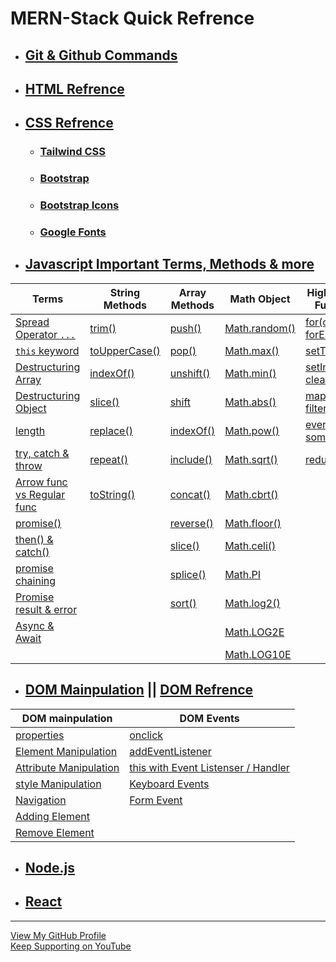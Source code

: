 # MERN-Stack Quick Refrence

- ## [Git & Github Commands](https://github.com/ohm-vishwa/Git-Github-Commands)
  
- ## [HTML Refrence](https://developer.mozilla.org/en-US/docs/Web/HTML/Element/)

- ## [CSS Refrence](https://developer.mozilla.org/en-US/docs/Web/CSS/Reference)
  - ### [Tailwind CSS](https://tailwindcss.com/docs/installation)
  - ### [Bootstrap](https://getbootstrap.com/docs/5.3/getting-started/introduction/)
  - ### [Bootstrap Icons](https://icons.getbootstrap.com/)
  - ### [Google Fonts](https://fonts.google.com/)
  
- ## [Javascript Important Terms, Methods & more](/javaScript.md)


| Terms  | String Methods | Array Methods | Math Object | Higher Order Functions |
| -----  | -------------- | ------------- | ----------- | -------|
|[Spread Operator ` ... `](https://github.com/ohm-vishwa/MERN-Cheat-Sheet/blob/main/javaScript.md#spread-operator-)                          |[trim()](https://github.com/ohm-vishwa/MERN-Cheat-Sheet/blob/main/javaScript.md#trim)                   |[push()](https://github.com/ohm-vishwa/MERN-Cheat-Sheet/blob/main/javaScript.md#push-add-to-end)         |[Math.random()](https://github.com/ohm-vishwa/MERN-Cheat-Sheet/blob/main/javaScript.md#mathrandom)     |[for(of) vs forEach()](https://github.com/ohm-vishwa/MERN-Cheat-Sheet/blob/main/javaScript.md#for-of-vs-foreach)                    |
|[` this ` keyword ](https://github.com/ohm-vishwa/MERN-Cheat-Sheet/blob/main/javaScript.md#this-keyword)                                    |[toUpperCase()](https://github.com/ohm-vishwa/MERN-Cheat-Sheet/blob/main/javaScript.md#tolowercase)     |[pop()](https://github.com/ohm-vishwa/MERN-Cheat-Sheet/blob/main/javaScript.md#pop-delete-from-end)      |[Math.max()](https://github.com/ohm-vishwa/MERN-Cheat-Sheet/blob/main/javaScript.md#mathmax)           |[setTimeout()](https://github.com/ohm-vishwa/MERN-Cheat-Sheet/blob/main/javaScript.md#settimeout)                                   |
|[Destructuring Array](https://github.com/ohm-vishwa/MERN-Cheat-Sheet/blob/main/javaScript.md#destructuring-array)                           |[indexOf()](https://github.com/ohm-vishwa/MERN-Cheat-Sheet/blob/main/javaScript.md#indexof)             |[unshift()](https://github.com/ohm-vishwa/MERN-Cheat-Sheet/blob/main/javaScript.md#unshift-add-to-front) |[Math.min()](https://github.com/ohm-vishwa/MERN-Cheat-Sheet/blob/main/javaScript.md#mathmin)           |[setInterval() & clearInterval()](https://github.com/ohm-vishwa/MERN-Cheat-Sheet/blob/main/javaScript.md#settnterval--clearinterval)|
|[Destructuring Object](https://github.com/ohm-vishwa/MERN-Cheat-Sheet/blob/main/javaScript.md#destructuring-object)                         |[slice()](https://github.com/ohm-vishwa/MERN-Cheat-Sheet/blob/main/javaScript.md#slice)                 |[shift](https://github.com/ohm-vishwa/MERN-Cheat-Sheet/blob/main/javaScript.md#shift-delete-from-front)  |[Math.abs()](https://github.com/ohm-vishwa/MERN-Cheat-Sheet/blob/main/javaScript.md#mathabs)           |[map() vs filter()](https://github.com/ohm-vishwa/MERN-Cheat-Sheet/blob/main/javaScript.md#map-vs-filter)                           |
|[length](https://github.com/ohm-vishwa/MERN-Cheat-Sheet/blob/main/javaScript.md#length)                                                     |[replace()](https://github.com/ohm-vishwa/MERN-Cheat-Sheet/blob/main/javaScript.md#replace)             |[indexOf()](https://github.com/ohm-vishwa/MERN-Cheat-Sheet/blob/main/javaScript.md#indexof-1)            |[Math.pow()](https://github.com/ohm-vishwa/MERN-Cheat-Sheet/blob/main/javaScript.md#mathpow)           |[every() vs some()](https://github.com/ohm-vishwa/MERN-Cheat-Sheet/blob/main/javaScript.md#every-vs-some)                           |
|[try, catch & throw](https://github.com/ohm-vishwa/MERN-Cheat-Sheet/blob/main/javaScript.md#try--catch--throw)                              |[repeat()](https://github.com/ohm-vishwa/MERN-Cheat-Sheet/blob/main/javaScript.md#repeat)               |[include()](https://github.com/ohm-vishwa/MERN-Cheat-Sheet/blob/main/javaScript.md#includes)             |[Math.sqrt()](https://github.com/ohm-vishwa/MERN-Cheat-Sheet/blob/main/javaScript.md#mathsqrt)         |[reduce()](https://github.com/ohm-vishwa/MERN-Cheat-Sheet/blob/main/javaScript.md#reduce)                                           |
|[Arrow func vs Regular func](https://github.com/ohm-vishwa/MERN-Cheat-Sheet/blob/main/javaScript.md#arrow-function----vs-regular-function)  |[toString()](https://github.com/ohm-vishwa/MERN-Cheat-Sheet/blob/main/javaScript.md#tostring)           |[concat()](https://github.com/ohm-vishwa/MERN-Cheat-Sheet/blob/main/javaScript.md#concat)                |[Math.cbrt()](https://github.com/ohm-vishwa/MERN-Cheat-Sheet/blob/main/javaScript.md#mathcbrt)         |[]()|
|[promise()](https://github.com/ohm-vishwa/MERN-Cheat-Sheet/blob/main/javaScript.md#promise)                                                 |                                                                                                        |[reverse()](https://github.com/ohm-vishwa/MERN-Cheat-Sheet/blob/main/javaScript.md#reverse)              |[Math.floor()](https://github.com/ohm-vishwa/MERN-Cheat-Sheet/blob/main/javaScript.md#mathfloor)       |[]()|
|[then() & catch()](https://github.com/ohm-vishwa/MERN-Cheat-Sheet/blob/main/javaScript.md#then--catch)                                      |                                                                                                        |[slice()](https://github.com/ohm-vishwa/MERN-Cheat-Sheet/blob/main/javaScript.md#slice-1)                |[Math.celi()](https://github.com/ohm-vishwa/MERN-Cheat-Sheet/blob/main/javaScript.md#mathceli)         |[]()|
|[promise chaining](https://github.com/ohm-vishwa/MERN-Cheat-Sheet/blob/main/javaScript.md#promise-chaining)                                 |                                                                                                        |[splice()](https://github.com/ohm-vishwa/MERN-Cheat-Sheet/blob/main/javaScript.md#splice)                |[Math.PI](https://github.com/ohm-vishwa/MERN-Cheat-Sheet/blob/main/javaScript.md#mathpi)               |[]()|
|[Promise result & error](https://github.com/ohm-vishwa/MERN-Cheat-Sheet/blob/main/javaScript.md#promise-result--error)                      |                                                                                                        |[sort()](https://github.com/ohm-vishwa/MERN-Cheat-Sheet/blob/main/javaScript.md#sort)                    |[Math.log2()](https://github.com/ohm-vishwa/MERN-Cheat-Sheet/blob/main/javaScript.md#mathlog2)         |[]()|
|[Async & Await](https://github.com/ohm-vishwa/MERN-Cheat-Sheet/blob/main/javaScript.md#async--await)                                        |                                                                                                        |                                                                                                         |[Math.LOG2E](https://github.com/ohm-vishwa/MERN-Cheat-Sheet/blob/main/javaScript.md#mathlog2e)         |[]()|
|[]()                                                                                                                                        |                                                                                                        |                                                                                                         |[Math.LOG10E](https://github.com/ohm-vishwa/MERN-Cheat-Sheet/blob/main/javaScript.md#mathlog10e)       |[]()|



- ## [DOM Mainpulation](/domManipulation.md) || [DOM Refrence](https://developer.mozilla.org/en-US/docs/Web/API/Element)

|DOM mainpulation| DOM Events |
|----------------| ---------- |
|[properties](https://github.com/ohm-vishwa/MERN-Cheat-Sheet/blob/main/domManipulation.md#properties)                        |[onclick](https://github.com/ohm-vishwa/MERN-Cheat-Sheet/blob/main/domManipulation.md#onclick-mouse-event)|
|[Element Manipulation](https://github.com/ohm-vishwa/MERN-Cheat-Sheet/blob/main/domManipulation.md#element-mainpulation)    |[addEventListener](https://github.com/ohm-vishwa/MERN-Cheat-Sheet/blob/main/domManipulation.md#addeventlistener)|
|[Attribute Manipulation](https://github.com/ohm-vishwa/MERN-Cheat-Sheet/blob/main/domManipulation.md#attribute-manipulation)|[this with Event Listenser / Handler](https://github.com/ohm-vishwa/MERN-Cheat-Sheet/blob/main/domManipulation.md#this-with-event-listenser--handler)|
|[style Manipulation](https://github.com/ohm-vishwa/MERN-Cheat-Sheet/blob/main/domManipulation.md#style-manipulation)        |[Keyboard Events](https://github.com/ohm-vishwa/MERN-Cheat-Sheet/blob/main/domManipulation.md#keyboard-events)|
|[Navigation](https://github.com/ohm-vishwa/MERN-Cheat-Sheet/blob/main/domManipulation.md#navigation)                        |[Form Event](https://github.com/ohm-vishwa/MERN-Cheat-Sheet/blob/main/domManipulation.md#form-event)|
|[Adding Element](https://github.com/ohm-vishwa/MERN-Cheat-Sheet/blob/main/domManipulation.md#adding-elements)               |[]()|
|[Remove Element](https://github.com/ohm-vishwa/MERN-Cheat-Sheet/blob/main/domManipulation.md#remove-element)                |[]()|


- ## [Node.js](./nodejs.md)
- ## [React](./react.md)


---

[View My GitHub Profile](https://github.com/ohm-vishwa)\
[Keep Supporting on YouTube](https://www.youtube.com/@ohm_vishwa)